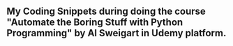 ## My Coding Snippets during doing the course "Automate the Boring Stuff with Python Programming" by Al Sweigart in Udemy platform.